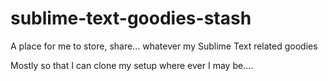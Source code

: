 sublime-text-goodies-stash
==========================

A place for me to store, share... whatever my Sublime Text related goodies

Mostly so that I can clone my setup where ever I may be....
